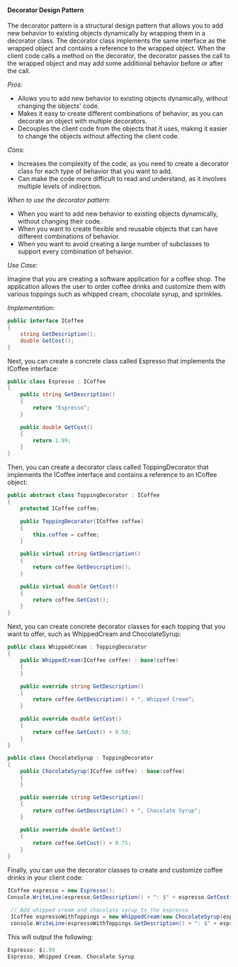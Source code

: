 #### Decorator Design Pattern

The decorator pattern is a structural design pattern that allows you to add new behavior to existing objects dynamically by wrapping them in a decorator class. The decorator class implements the same interface as the wrapped object and contains a reference to the wrapped object. When the client code calls a method on the decorator, the decorator passes the call to the wrapped object and may add some additional behavior before or after the call.

*Pros:*

- Allows you to add new behavior to existing objects dynamically, without changing the objects' code.
- Makes it easy to create different combinations of behavior, as you can decorate an object with multiple decorators.
- Decouples the client code from the objects that it uses, making it easier to change the objects without affecting the client code.

*Cons:*

- Increases the complexity of the code, as you need to create a decorator class for each type of behavior that you want to add.
- Can make the code more difficult to read and understand, as it involves multiple levels of indirection.

*When to use the decorator pattern:*

- When you want to add new behavior to existing objects dynamically, without changing their code.
- When you want to create flexible and reusable objects that can have different combinations of behavior.
- When you want to avoid creating a large number of subclasses to support every combination of behavior.

*Use Case:* 

Imagine that you are creating a software application for a coffee shop. The application allows the user to order coffee drinks and customize them with various toppings such as whipped cream, chocolate syrup, and sprinkles.

*Implementation:*

```csharp
public interface ICoffee
{
    string GetDescription();
    double GetCost();
}
```

Next, you can create a concrete class called Espresso that implements the ICoffee interface:

```csharp
public class Espresso : ICoffee
{
    public string GetDescription()
    {
        return "Espresso";
    }

    public double GetCost()
    {
        return 1.99;
    }
}
```

Then, you can create a decorator class called ToppingDecorator that implements the ICoffee interface and contains a reference to an ICoffee object:

```csharp
public abstract class ToppingDecorator : ICoffee
{
    protected ICoffee coffee;

    public ToppingDecorator(ICoffee coffee)
    {
        this.coffee = coffee;
    }

    public virtual string GetDescription()
    {
        return coffee.GetDescription();
    }

    public virtual double GetCost()
    {
        return coffee.GetCost();
    }
}
```

Next, you can create concrete decorator classes for each topping that you want to offer, such as WhippedCream and ChocolateSyrup:

```csharp
public class WhippedCream : ToppingDecorator
{
    public WhippedCream(ICoffee coffee) : base(coffee)
    {
    }

    public override string GetDescription()
    {
        return coffee.GetDescription() + ", Whipped Cream";
    }

    public override double GetCost()
    {
        return coffee.GetCost() + 0.50;
    }
}

public class ChocolateSyrup : ToppingDecorator
{
    public ChocolateSyrup(ICoffee coffee) : base(coffee)
    {
    }

    public override string GetDescription()
    {
        return coffee.GetDescription() + ", Chocolate Syrup";
    }

    public override double GetCost()
    {
        return coffee.GetCost() + 0.75;
    }
}
```

Finally, you can use the decorator classes to create and customize coffee drinks in your client code:

```csharp
ICoffee espresso = new Espresso();
Console.WriteLine(espresso.GetDescription() + ": $" + espresso.GetCost());
 
 // Add whipped cream and chocolate syrup to the espresso
 ICoffee espressoWithToppings = new WhippedCream(new ChocolateSyrup(espresso));
 console.WriteLine(espressoWithToppings.GetDescription() + ": $" + espressoWithToppings.GetCost());
```

This will output the following:

```csharp
Espresso: $1.99
Espresso, Whipped Cream, Chocolate Syrup
```
